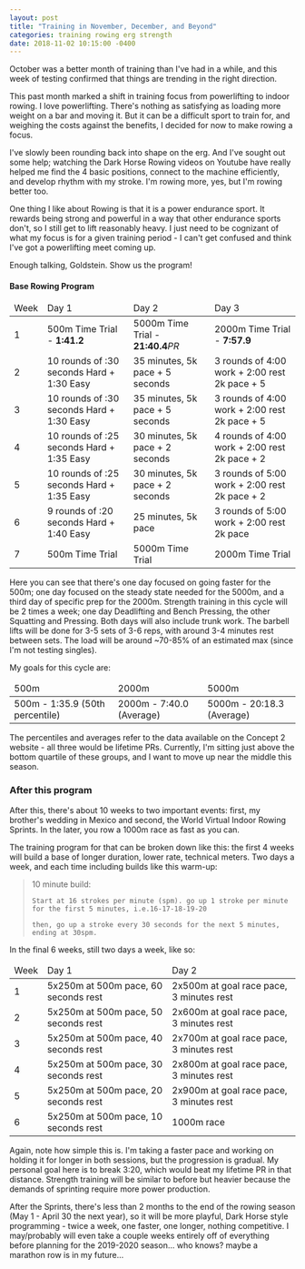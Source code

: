 ```yaml
---
layout: post
title: "Training in November, December, and Beyond"
categories: training rowing erg strength
date: 2018-11-02 10:15:00 -0400
---
```


October was a better month of training than I've had in a while, and this week of testing confirmed that things are trending in the right direction. 

This past month marked a shift in training focus from powerlifting to indoor rowing. I love powerlifting. There's nothing as satisfying as loading more weight on a bar and moving it. But it can be a difficult sport to train for, and weighing the costs against the benefits, I decided for now to make rowing a focus. 

I've slowly been rounding back into shape on the erg. And I've sought out some help; watching the Dark Horse Rowing videos on Youtube have really helped me find the 4 basic positions, connect to the machine efficiently, and develop rhythm with my stroke. I'm rowing more, yes, but I'm rowing better too. 

One thing I like about Rowing is that it is a power endurance sport. It rewards being strong and powerful in a way that other endurance sports don't, so I still get to lift reasonably heavy. I just need to be cognizant of what my focus is for a given training period - I can't get confused and think I've got a powerlifting meet coming up.  

Enough talking, Goldstein. Show us the program! 

<h4>Base Rowing Program</h4>
<table>
	<thead>
		<td>Week</td>
		<td>Day 1</td>
		<td>Day 2</td>
		<td>Day 3</td>
	</thead>
	<tr>
		<td>1</td>
		<td>500m Time Trial - <strong> 1:41.2</strong></td>
		<td>5000m Time Trial - <strong> 21:40.4</strong><em>PR</em></td>
		<td>2000m Time Trial - <strong> 7:57.9</strong></td>
	</tr>
	<tr>
		<td>2</td>
		<td>10 rounds of :30 seconds Hard + 1:30 Easy</td>
		<td>35 minutes, 5k pace + 5 seconds</td>
		<td>3 rounds of 4:00 work + 2:00 rest 2k pace + 5</td>
	</tr>
	<tr>
		<td>3</td>
		<td>10 rounds of :30 seconds Hard + 1:30 Easy</td>
		<td>35 minutes, 5k pace + 5 seconds</td>
		<td>3 rounds of 4:00 work + 2:00 rest 2k pace + 5</td>
	</tr>
	<tr>
		<td>4</td>
		<td>10 rounds of :25 seconds Hard + 1:35 Easy</td>
		<td>30 minutes, 5k pace + 2 seconds</td>
		<td>4 rounds of 4:00 work + 2:00 rest 2k pace + 2</td>
	</tr>
	<tr>
		<td>5</td>
		<td>10 rounds of :25 seconds Hard + 1:35 Easy</td>
		<td>30 minutes, 5k pace + 2 seconds</td>
		<td>3 rounds of 5:00 work + 2:00 rest 2k pace + 2</td>
	</tr>
	<tr>
		<td>6</td>
		<td>9 rounds of :20 seconds Hard + 1:40 Easy</td>
		<td>25 minutes, 5k pace</td>
		<td>3 rounds of 5:00 work + 2:00 rest 2k pace</td>
	</tr>
	<tr>
		<td>7</td>
		<td>500m Time Trial</td>
		<td>5000m Time Trial</td>
		<td>2000m Time Trial</td>
	</tr>
</table> 

Here you can see that there's one day focused on going faster for the 500m; one day focused on the steady state needed for the 5000m, and a third day of specific prep for the 2000m.  Strength training in this cycle will be 2 times a week; one day Deadlifting and Bench Pressing, the other Squatting and Pressing. Both days will also include trunk work. The barbell lifts will be done for 3-5 sets of 3-6 reps, with around 3-4 minutes rest between sets. The load will be around ~70-85% of an estimated max (since I'm not testing singles).

My goals for this cycle are:

<table>
	<thead>
		<td>500m</td>
		<td>2000m</td>
		<td>5000m</td>
	</thead>
	<tr>
		<td>500m - 1:35.9 (50th percentile)</td>
		<td>2000m - 7:40.0 (Average) </td>
		<td>5000m - 20:18.3 (Average) </td>
	</tr>
</table>

The percentiles and averages refer to the data available on the Concept 2 website - all three would be lifetime PRs. Currently, I'm sitting just above the bottom quartile of these groups, and I want to move up near the middle this season.

<h3>After this program</h3>

After this, there's about 10 weeks to two important events: first, my brother's wedding in Mexico and second, the World Virtual Indoor Rowing Sprints. In the later, you row a 1000m race as fast as you can. 

The training program for that can be broken down like this: the first 4 weeks will build a base of longer duration, lower rate, technical meters. Two days a week, and each time including builds like this warm-up:

<blockquote>
	10 minute build:
	
	Start at 16 strokes per minute (spm). go up 1 stroke per minute for the first 5 minutes, i.e.16-17-18-19-20
	
	then, go up a stroke every 30 seconds for the next 5 minutes, ending at 30spm. 
</blockquote> 

In the final 6 weeks, still two days a week, like so: 

<table>
	<thead>
		<td>Week</td>
		<td>Day 1</td>
		<td>Day 2</td>
	</thead>
	<tr>
		<td>1</td>
		<td>5x250m at 500m pace, 60 seconds rest</td>
		<td>2x500m at goal race pace, 3 minutes rest</td>
	</tr>
	<tr>
		<td>2</td>
		<td>5x250m at 500m pace, 50 seconds rest</td>
		<td>2x600m at goal race pace, 3 minutes rest</td>
	</tr>
	<tr>
		<td>3</td>
		<td>5x250m at 500m pace, 40 seconds rest</td>
		<td>2x700m at goal race pace, 3 minutes rest</td>
	</tr>
	<tr>
		<td>4</td>
		<td>5x250m at 500m pace, 30 seconds rest</td>
		<td>2x800m at goal race pace, 3 minutes rest</td>
	</tr>
	<tr>
		<td>5</td>
		<td>5x250m at 500m pace, 20 seconds rest</td>
		<td>2x900m at goal race pace, 3 minutes rest</td>
	</tr>
	<tr>
		<td>6</td>
		<td>5x250m at 500m pace, 10 seconds rest</td>
		<td>1000m race</td>
	</tr>
</table>

Again, note how simple this is. I'm taking a faster pace and working on holding it for longer in both sessions, but the progression is gradual. My personal goal here is to break 3:20, which would beat my lifetime PR in that distance. Strength training will be similar to before but heavier because the demands of sprinting require more power production. 

After the Sprints, there's less than 2 months to the end of the rowing season (May 1 - April 30 the next year), so it will be more playful, Dark Horse style programming - twice a week, one faster, one longer, nothing competitive. I may/probably will even take a couple weeks entirely off of everything before planning for the 2019-2020 season... who knows? maybe a marathon row is in my future... 